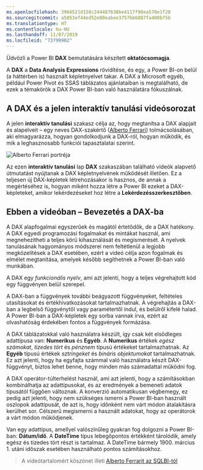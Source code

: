 ```yaml
---
ms.openlocfilehash: 3966521d158c244487638be4117f98ea570e1f28
ms.sourcegitcommit: a5853ef44ed52e80eabee3757bb6887fa400b75b
ms.translationtype: HT
ms.contentlocale: hu-HU
ms.lasthandoff: 11/07/2019
ms.locfileid: "73799902"
---
```

Üdvözli a Power BI **DAX** bemutatására készített **oktatócsomagja**.

A **DAX** a **Data Analysis Expressions** rövidítése, és egy, a Power BI-on belül (a háttérben is) használt képletnyelvet takar. A DAX a Microsoft egyéb, például Power Pivot és SSAS táblázatos ajánlataiban is megtalálható, de ezek a témakörök a DAX Power BI-ban való használatára fókuszálnak.

## <a name="dax-and-this-guided-learning-video-series"></a>A DAX és a jelen interaktív tanulási videósorozat
A jelen **interaktív tanulási** szakasz célja az, hogy megtanítsa a DAX alapjait és alapelveit – egy neves DAX-szakértő ([Alberto Ferrari](https://www.sqlbi.com/learning-dax)) tolmácsolásában, aki elmagyarázza, hogyan gondolkodjunk a DAX-ról, hogyan működik, és mik a leghasznosabb funkciói tapasztalatai szerint.

![Alberto Ferrari portréja](media/7-1-intro-to-dax/intro_dax_6_alberto_ferrari.png)

Az ezen **interaktív tanulási** lap **DAX** szakaszában található videók alapvető útmutatást nyújtanak a DAX képletnyelvének működését illetően. Ez a teljesen új DAX-képletek létrehozásakor is hasznos, de annak a megértéséhez is, hogyan miként hozza létre a Power BI ezeket a DAX-képleteket, amikor lekérdezéseket hoz létre a **Lekérdezésszerkesztőben**.

## <a name="in-this-video---introduction-to-dax"></a>Ebben a videóban – Bevezetés a DAX-ba
A DAX alapfogalmai egyszerűek és magától értetődők, de a DAX hatékony. A DAX egyedi programozási fogalmakat és mintákat használ, ami megnehezítheti a teljes körű kihasználását és megismerését. A nyelvek tanulásának hagyományos módszerei nem feltétlenül a legjobb megközelítések a DAX esetében, ezért a videó célja azon fogalmak és elmélet megtanítása, amelyek később segíthetnek a Power BI-ban való munkában.

A DAX egy *funkcionális nyelv*, ami azt jelenti, hogy a teljes végrehajtott kód egy függvényen belül szerepel.

A DAX-ban a függvények további beágyazott függvényeket, feltételes utasításokat és értékhivatkozásokat tartalmazhatnak. A végrehajtás a DAX-ban a legbelső függvénytől vagy paramétertől indul, és belülről kifelé halad. A Power BI-ban a DAX-képletek egy sorba vannak írva, ezért az olvashatóság érdekében fontos a függvények formázása.

A DAX táblázatokkal való használatra készült, így csak két elsődleges adattípusa van: **Numerikus** és **Egyéb**. A **Numerikus** értékek *egész számokat*, *tizedes tört* és *pénznem* típusú értékeket tartalmazhatnak. Az **Egyéb** típusú értékek *sztringeket* és *bináris objektumokat* tartalmazhatnak. Ez azt jelenti, hogy ha egyfajta számmal való használatra készít DAX-függvényt, biztos lehet benne, hogy minden más számadattal működni fog.

A DAX operátor-túlterhelést használ, ami azt jelenti, hogy a számításokban kombinálhatja az adattípusokat, és az eredmények a bemeneti adatok típusától függően változnak. A konverzió automatikusan végbemegy, ez pedig azt jelenti, hogy nem szükséges ismerni a Power BI-ban használt oszlopok adattípusát, de azt is, hogy időnként nem várt módon átalakításra kerülhet sor. Célszerű megismerni a használt adatokat, hogy az operátorok a várt módon működjenek.

Van egy adattípus, amellyel valószínűleg gyakran fog dolgozni a Power BI-ban: **Dátum/idő**. A **DateTime** típus lebegőpontos értékként tárolódik, amely egész és tizedes tört részt is tartalmaz. A DateTime bármely 1900. március 1. utáni időszak esetében használható pontos számításokhoz.

> A videótartalomért köszönet illeti [Alberto Ferrarit az SQLBI-tól](https://www.sqlbi.com/learning-dax/?utm_source=powerbi&utm_medium=marketing&utm_campaign=after-summit)
> 
> 

